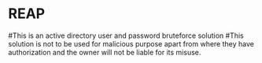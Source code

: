 # REAP
#This is an active directory user and password bruteforce solution 
#This solution is not to be used for malicious purpose apart from where they have authorization and the owner will not be liable for its misuse.
